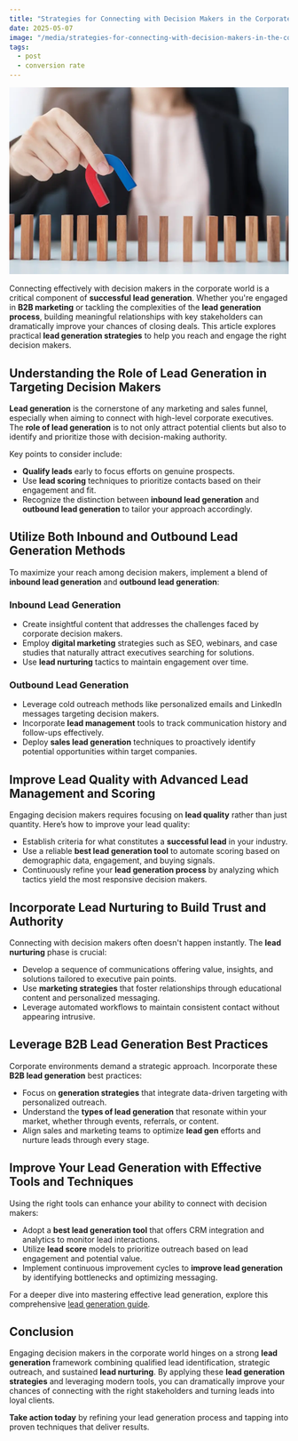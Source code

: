 ```yaml
---
title: "Strategies for Connecting with Decision Makers in the Corporate World"
date: 2025-05-07
image: "/media/strategies-for-connecting-with-decision-makers-in-the-corporate-world.webp"
tags:
  - post
  - conversion rate
---
```


![Strategies for Connecting with Decision Makers in the Corporate World](/media/strategies-for-connecting-with-decision-makers-in-the-corporate-world.webp)

Connecting effectively with decision makers in the corporate world is a critical component of **successful lead generation**. Whether you're engaged in **B2B marketing** or tackling the complexities of the **lead generation process**, building meaningful relationships with key stakeholders can dramatically improve your chances of closing deals. This article explores practical **lead generation strategies** to help you reach and engage the right decision makers.

## Understanding the Role of Lead Generation in Targeting Decision Makers

**Lead generation** is the cornerstone of any marketing and sales funnel, especially when aiming to connect with high-level corporate executives. The **role of lead generation** is to not only attract potential clients but also to identify and prioritize those with decision-making authority.

Key points to consider include:

- **Qualify leads** early to focus efforts on genuine prospects.
- Use **lead scoring** techniques to prioritize contacts based on their engagement and fit.
- Recognize the distinction between **inbound lead generation** and **outbound lead generation** to tailor your approach accordingly.

## Utilize Both Inbound and Outbound Lead Generation Methods

To maximize your reach among decision makers, implement a blend of **inbound lead generation** and **outbound lead generation**:

### Inbound Lead Generation  
- Create insightful content that addresses the challenges faced by corporate decision makers.  
- Employ **digital marketing** strategies such as SEO, webinars, and case studies that naturally attract executives searching for solutions.  
- Use **lead nurturing** tactics to maintain engagement over time.

### Outbound Lead Generation  
- Leverage cold outreach methods like personalized emails and LinkedIn messages targeting decision makers.  
- Incorporate **lead management** tools to track communication history and follow-ups effectively.  
- Deploy **sales lead generation** techniques to proactively identify potential opportunities within target companies.

## Improve Lead Quality with Advanced Lead Management and Scoring

Engaging decision makers requires focusing on **lead quality** rather than just quantity. Here’s how to improve your lead quality:

- Establish criteria for what constitutes a **successful lead** in your industry.  
- Use a reliable **best lead generation tool** to automate scoring based on demographic data, engagement, and buying signals.  
- Continuously refine your **lead generation process** by analyzing which tactics yield the most responsive decision makers.

## Incorporate Lead Nurturing to Build Trust and Authority

Connecting with decision makers often doesn't happen instantly. The **lead nurturing** phase is crucial:

- Develop a sequence of communications offering value, insights, and solutions tailored to executive pain points.  
- Use **marketing strategies** that foster relationships through educational content and personalized messaging.  
- Leverage automated workflows to maintain consistent contact without appearing intrusive.

## Leverage B2B Lead Generation Best Practices

Corporate environments demand a strategic approach. Incorporate these **B2B lead generation** best practices:

- Focus on **generation strategies** that integrate data-driven targeting with personalized outreach.  
- Understand the **types of lead generation** that resonate within your market, whether through events, referrals, or content.  
- Align sales and marketing teams to optimize **lead gen** efforts and nurture leads through every stage.

## Improve Your Lead Generation with Effective Tools and Techniques

Using the right tools can enhance your ability to connect with decision makers:

- Adopt a **best lead generation tool** that offers CRM integration and analytics to monitor lead interactions.  
- Utilize **lead score** models to prioritize outreach based on lead engagement and potential value.  
- Implement continuous improvement cycles to **improve lead generation** by identifying bottlenecks and optimizing messaging.

For a deeper dive into mastering effective lead generation, explore this comprehensive [lead generation guide](https://leadcraftr.com/posts/lead-generation/).

## Conclusion

Engaging decision makers in the corporate world hinges on a strong **lead generation** framework combining qualified lead identification, strategic outreach, and sustained **lead nurturing**. By applying these **lead generation strategies** and leveraging modern tools, you can dramatically improve your chances of connecting with the right stakeholders and turning leads into loyal clients. 

**Take action today** by refining your lead generation process and tapping into proven techniques that deliver results.

